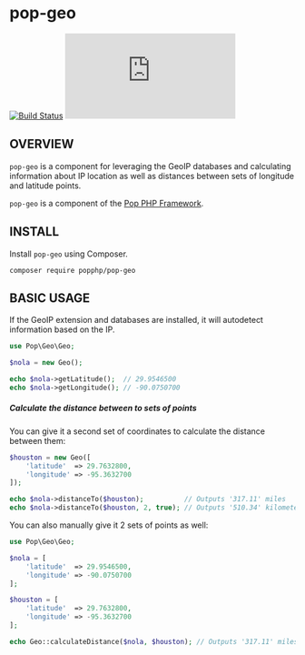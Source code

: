 pop-geo
=======

[![Build Status](https://travis-ci.org/popphp/pop-geo.svg?branch=master)](https://travis-ci.org/popphp/pop-geo)
[![Coverage Status](http://www.popphp.org/cc/coverage.php?comp=pop-geo)](http://www.popphp.org/cc/pop-geo/)

OVERVIEW
--------
`pop-geo` is a component for leveraging the GeoIP databases and calculating information
about IP location as well as distances between sets of longitude and latitude points.

`pop-geo` is a component of the [Pop PHP Framework](http://www.popphp.org/).

INSTALL
-------

Install `pop-geo` using Composer.

    composer require popphp/pop-geo

BASIC USAGE
-----------

If the GeoIP extension and databases are installed, it will autodetect information
based on the IP. 

```php
use Pop\Geo\Geo;

$nola = new Geo();

echo $nola->getLatitude();  // 29.9546500
echo $nola->getLongitude(); // -90.0750700
```

##### Calculate the distance between to sets of points

You can give it a second set of coordinates to calculate the distance between them:

```php
$houston = new Geo([
    'latitude'  => 29.7632800,
    'longitude' => -95.3632700
]);

echo $nola->distanceTo($houston);          // Outputs '317.11' miles
echo $nola->distanceTo($houston, 2, true); // Outputs '510.34' kilometers
```

You can also manually give it 2 sets of points as well:

```php
use Pop\Geo\Geo;

$nola = [
    'latitude'  => 29.9546500,
    'longitude' => -90.0750700
];

$houston = [
    'latitude'  => 29.7632800,
    'longitude' => -95.3632700
];

echo Geo::calculateDistance($nola, $houston); // Outputs '317.11' miles
```

